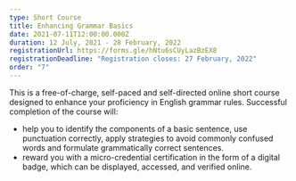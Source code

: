 ```yaml
---
type: Short Course
title: Enhancing Grammar Basics
date: 2021-07-11T12:00:00.000Z
duration: 12 July, 2021 - 28 February, 2022
registrationUrl: https://forms.gle/hNtu6sCUyLazBzEX8
registrationDeadline: "Registration closes: 27 February, 2022"
order: "7"
---
```


This is a free-of-charge, self-paced and self-directed online short
course designed to enhance your proficiency in English grammar
rules. Successful completion of the course will:

- help you to identify the components of a basic sentence, use punctuation correctly, apply strategies to avoid commonly confused words and formulate grammatically correct sentences.
- reward you with a micro-credential certification in the form of a digital badge, which can be displayed, accessed, and verified online.
